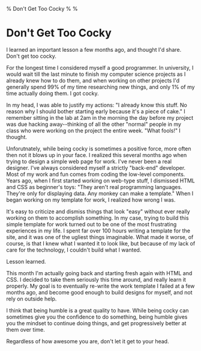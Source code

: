 % Don't Get Too Cocky
%
%

# Don't Get Too Cocky

I learned an important lesson a few months ago, and thought I'd share. Don't get
too cocky.

For the longest time I considered myself a good programmer. In university, I
would wait till the last minute to finish my computer science projects as I
already knew how to do them, and when working on other projects I'd generally
spend 99% of my time researching new things, and only 1% of my time actually
doing them. I got cocky.

In my head, I was able to justify my actions: "I already know this stuff. No
reason why I should bother starting early because it's a piece of cake." I
remember sitting in the lab at 2am in the morning the day before my project was
due hacking away--thinking of all the other "normal" people in my class who were
working on the project the entire week. "What fools!" I thought.

Unforutnately, while being cocky is sometimes a positive force, more often then
not it blows up in your face. I realized this several months ago when trying to
design a simple web page for work. I've never been a real designer. I've always
considered myself a strictly "back-end" developer. Most of my work and fun comes
from coding the low-level components. Years ago, when I first started working on
web-type stuff, I dismissed HTML and CSS as beginner's toys: "They aren't real
programming languages. They're only for displaying data. Any monkey can make a
template." When I began working on my template for work, I realized how wrong I
was.

It's easy to criticize and dismiss things that look "easy" without ever really
working on them to accomplish something. In my case, trying to build this simple
template for work turned out to be one of the most frustrating experiences in my
life. I spent far over 100 hours writing a template for the site, and it was one
of the ugliest things imaginable. What made it worse, of course, is that I knew
what I wanted it to look like, but because of my lack of care for the
technology, I couldn't build what I wanted.

Lesson learned.

This month I'm actually going back and starting fresh again with HTML and CSS. I
decided to take them seriously this time around, and really learn it properly.
My goal is to eventually re-write the work template I failed at a few months
ago, and become good enough to build designs for myself, and not rely on outside
help.

I think that being humble is a great quality to have. While being cocky can
sometimes give you the confidence to do something, being humble gives you the
mindset to continue doing things, and get progressively better at them over
time.

Regardless of how awesome you are, don't let it get to your head.
